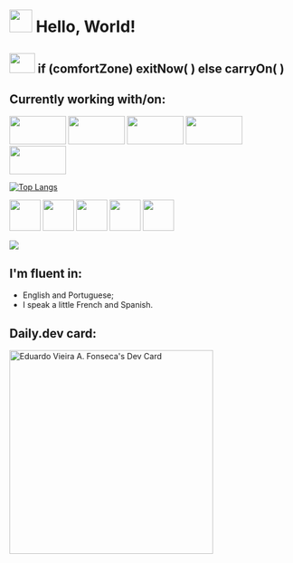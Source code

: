 # <img src="https://dbdzm869oupei.cloudfront.net/img/sticker/preview/37884.png" width="40" height="40"/> Hello, World!

 ## <img src="https://icons-for-free.com/iconfiles/png/512/Coding-1320568096072194118.png" width="45" height="35"/> if (comfortZone) exitNow( ) else carryOn( )
  
 ## Currently working with/on:
<img src="https://www.vectorlogo.zone/logos/java/java-ar21.png" width="100" height="50"/>  <img src="https://avatao.com/media/2020/08/1_fnbqF0xNVwINs_RkygkX1g.png" width="100" height="50"/> <img src="https://fiverr-res.cloudinary.com/images/q_auto,f_auto/gigs/130820392/original/7869f46b2ea0e00fd31de9e0bde9cd6117980c60/make-etheruem-smart-contracts-using-solidity-for-your-needs.png"  width="100" height="50"/> <img src="https://everyday.codes/wp-content/uploads/2019/12/newpythonlogo.png" width="100" height="50"/> <img src="https://encrypted-tbn0.gstatic.com/images?q=tbn:ANd9GcT2EJ6x18FM_O2P7VQVnq4o2Qu5KG0Rj8cIYQ&usqp=CAU" width="100" height="50"/>

[![Top Langs](https://github-readme-stats.vercel.app/api/top-langs/?username=eduVieiraAF&layout=compact)](https://github.com/eduVieiraAF/github-readme-stats)

<img src="https://encrypted-tbn0.gstatic.com/images?q=tbn:ANd9GcSp-KLLa5l0ZkcD7fkiOkcULKvH5FfjR7hScw&usqp=CAU" width="55" height="55"/> <img src="https://encrypted-tbn0.gstatic.com/images?q=tbn:ANd9GcQ_taDxkqCzfRfZPcE1UQsmnJpkecpV5b_u5g&usqp=CAU" width="55" height="55"/> <img src="https://encrypted-tbn0.gstatic.com/images?q=tbn:ANd9GcRhP4CSJV5Ertl-qmLPx0sQyyzxKkjxY0p5Pg&usqp=CAU" width="55" height="55"/> <img src="https://encrypted-tbn0.gstatic.com/images?q=tbn:ANd9GcSYJ8siwfnBtikHFg8dEqLESdBLyxWmVPlN4DKjaM1_TW1i4F_KdcWVYlOO16rVIEgPqCk&usqp=CAU" width="55" height="55"/> <img src="https://encrypted-tbn0.gstatic.com/images?q=tbn:ANd9GcQ5hDbbIe63WRwCWAfpzNop86ShXtbRN49Svw&usqp=CAU" width="55" height="55"/>

<img src="https://img.shields.io/badge/STATUS-ALWAYS%20CODING-9cf"/>

 ## I'm fluent in:
- English and Portuguese;
- I speak a little French and Spanish.

## Daily.dev card:
<a href="https://app.daily.dev/eduVieiraAF"><img src="https://api.daily.dev/devcards/b7eff47c78a34652a8e6b6e1cb984b6b.png?r=ahy" width="360" alt="Eduardo Vieira A. Fonseca's Dev Card"/></a>



<!---
eduVieiraAF/eduVieiraAF is a ✨ special ✨ repository because its `README.md` (this file) appears on your GitHub profile.
You can click the Preview link to take a look at your changes.
--->
